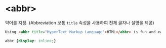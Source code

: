 # \<abbr>

약어를 지정.
(Abbreviation 보통 `title` 속성을 사용하여 전체 글자나 설명을 제공)

```html
Using <abbr title="HyperText Markup Language">HTML</abbr> is fun and easy!
```

```css
abbr {display: inline;}
```